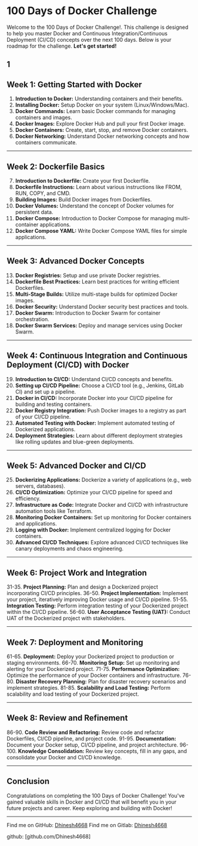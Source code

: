 # 100 Days of Docker Challenge

Welcome to the 100 Days of Docker Challenge!.
This challenge is designed to help you master Docker and Continuous Integration/Continuous Deployment (CI/CD) concepts over the next 100 days. Below is your roadmap for the challenge. 
**Let's get started!**

1
---

## Week 1: Getting Started with Docker

1. **Introduction to Docker:** Understanding containers and their benefits.
2. **Installing Docker:** Setup Docker on your system (Linux/Windows/Mac).
3. **Docker Commands:** Learn basic Docker commands for managing containers and images.
4. **Docker Images:** Explore Docker Hub and pull your first Docker image.
5. **Docker Containers:** Create, start, stop, and remove Docker containers.
6. **Docker Networking:** Understand Docker networking concepts and how containers communicate.

---

## Week 2: Dockerfile Basics

7. **Introduction to Dockerfile:** Create your first Dockerfile.
8. **Dockerfile Instructions:** Learn about various instructions like FROM, RUN, COPY, and CMD.
9. **Building Images:** Build Docker images from Dockerfiles.
10. **Docker Volumes:** Understand the concept of Docker volumes for persistent data.
11. **Docker Compose:** Introduction to Docker Compose for managing multi-container applications.
12. **Docker Compose YAML:** Write Docker Compose YAML files for simple applications.

---

## Week 3: Advanced Docker Concepts

13. **Docker Registries:** Setup and use private Docker registries.
14. **Dockerfile Best Practices:** Learn best practices for writing efficient Dockerfiles.
15. **Multi-Stage Builds:** Utilize multi-stage builds for optimized Docker images.
16. **Docker Security:** Understand Docker security best practices and tools.
17. **Docker Swarm:** Introduction to Docker Swarm for container orchestration.
18. **Docker Swarm Services:** Deploy and manage services using Docker Swarm.

---

## Week 4: Continuous Integration and Continuous Deployment (CI/CD) with Docker

19. **Introduction to CI/CD:** Understand CI/CD concepts and benefits.
20. **Setting up CI/CD Pipeline:** Choose a CI/CD tool (e.g., Jenkins, GitLab CI) and set up a pipeline.
21. **Docker in CI/CD:** Incorporate Docker into your CI/CD pipeline for building and testing containers.
22. **Docker Registry Integration:** Push Docker images to a registry as part of your CI/CD pipeline.
23. **Automated Testing with Docker:** Implement automated testing of Dockerized applications.
24. **Deployment Strategies:** Learn about different deployment strategies like rolling updates and blue-green deployments.

---

## Week 5: Advanced Docker and CI/CD

25. **Dockerizing Applications:** Dockerize a variety of applications (e.g., web servers, databases).
26. **CI/CD Optimization:** Optimize your CI/CD pipeline for speed and efficiency.
27. **Infrastructure as Code:** Integrate Docker and CI/CD with infrastructure automation tools like Terraform.
28. **Monitoring Docker Containers:** Set up monitoring for Docker containers and applications.
29. **Logging with Docker:** Implement centralized logging for Docker containers.
30. **Advanced CI/CD Techniques:** Explore advanced CI/CD techniques like canary deployments and chaos engineering.

---

## Week 6: Project Work and Integration

31-35. **Project Planning:** Plan and design a Dockerized project incorporating CI/CD principles.
36-50. **Project Implementation:** Implement your project, iteratively improving Docker usage and CI/CD pipeline.
51-55. **Integration Testing:** Perform integration testing of your Dockerized project within the CI/CD pipeline.
56-60. **User Acceptance Testing (UAT):** Conduct UAT of the Dockerized project with stakeholders.

---

## Week 7: Deployment and Monitoring

61-65. **Deployment:** Deploy your Dockerized project to production or staging environments.
66-70. **Monitoring Setup:** Set up monitoring and alerting for your Dockerized project.
71-75. **Performance Optimization:** Optimize the performance of your Docker containers and infrastructure.
76-80. **Disaster Recovery Planning:** Plan for disaster recovery scenarios and implement strategies.
81-85. **Scalability and Load Testing:** Perform scalability and load testing of your Dockerized project.

---

## Week 8: Review and Refinement

86-90. **Code Review and Refactoring:** Review code and refactor Dockerfiles, CI/CD pipeline, and project code.
91-95. **Documentation:** Document your Docker setup, CI/CD pipeline, and project architecture.
96-100. **Knowledge Consolidation:** Review key concepts, fill in any gaps, and consolidate your Docker and CI/CD knowledge.

---

## Conclusion

Congratulations on completing the 100 Days of Docker Challenge! You've gained valuable skills in Docker and CI/CD that will benefit you in your future projects and career. Keep exploring and building with Docker!

---

Find me on GitHub: [Dhinesh4668](https://github.com/Dhinesh4668)
Find me on Gitlab: [Dhinesh4668](https://gitlab.com/Dhinesh4668)

github: [github.com/Dhinesh4668]
